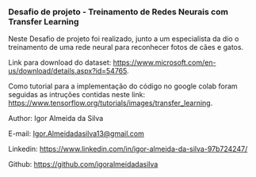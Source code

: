 ### Desafio de projeto - Treinamento de Redes Neurais com Transfer Learning
Neste Desafio de projeto foi realizado, junto a um especialista da dio o treinamento de uma rede neural para reconhecer fotos de cães e gatos.

Link para download do dataset: https://www.microsoft.com/en-us/download/details.aspx?id=54765.

Como tutorial para a implementação do código no google colab foram seguidas as intruções contidas neste link: https://www.tensorflow.org/tutorials/images/transfer_learning.

Author: Igor Almeida da Silva

E-mail: Igor.Almeidadasilva13@gmail.com

Linkedin: https://www.linkedin.com/in/igor-almeida-da-silva-97b724247/

Github: https://github.com/igoralmeidadasilva